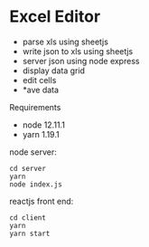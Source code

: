 # Excel Editor

* parse xls using sheetjs
* write json to xls using sheetjs
* server json using node express
* display data grid
* edit cells
* *ave data

Requirements

* node 12.11.1
* yarn 1.19.1

node server:
```
cd server
yarn
node index.js
```

reactjs front end:
```
cd client
yarn
yarn start
```